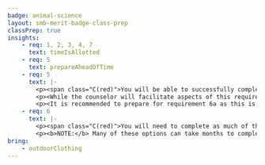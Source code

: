 ```yaml
---
badge: animal-science
layout: smb-merit-badge-class-prep
classPrep: true
insights:
    - req: 1, 2, 3, 4, 7
      text: timeIsAllotted
    - req: 5
      text: prepareAheadOfTime
    - req: 5
      text: |-
        <p><span class="C(red)">You will be able to successfully complete these requirements during the class when you have prepared ahead of time.</span></p>
        <p><While the counselor will facilitate aspects of this requirement during the class, the only way to guarantee the opportunity to complete this requirement is to come to the class prepared to share conceptual ideas.</p>
		<p><It is recommended to prepare for requirement 6a as this is the component that the class will focus on.</p>
	- req: 6
      text: |-
        <p><span class="C(red)">You will need to complete as much of the supplemental workbook for your selected animal option as possible.</span></p>
        <p><b>NOTE:</b> Many of these options can take months to complete.</p>
bring:
    - outdoorClothing
---
```

